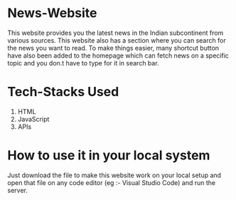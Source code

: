 # News-Website

This website provides you the latest news in the Indian subcontinent from various sources. 
This website also has a section where you can search for the news you want to read.
To make things easier, many shortcut button have also been added to the homepage which can fetch news on a specific topic and you don.t have to type for it in search bar.

# Tech-Stacks Used
1. HTML
2. JavaScript
3. APIs

# How to use it in your local system
Just download the file to make this website work on your local setup and open that file on any code editor (eg :- Visual Studio Code) and run the server.
